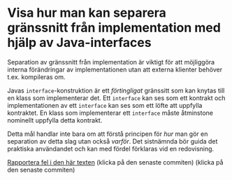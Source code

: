 # Visa hur man kan separera gränssnitt från implementation med hjälp av Java-interfaces

Separation av gränssnitt från implementation är viktigt för att
möjliggöra interna förändringar av implementationen utan att
externa klienter behöver t.ex. kompileras om.

Javas `interface`-konstruktion är ett *förtingligat* gränssitt som
kan knytas till en klass som implementerar det. Ett `interface`
kan ses som ett kontrakt och implementationen av ett `interface`
kan ses som ett löfte att uppfylla kontraktet. En klass som
implementerar ett `interface` måste åtminstone nominellt uppfylla
detta kontrakt.

Detta mål handlar inte bara om att förstå principen för *hur* man
gör en separation av detta slag utan också *varför*. Det
sistnämnda bör guida det praktiska användandet och kan med fördel
förklaras vid en redovisning.

[Rapportera fel i den här texten](https://github.com/IOOPM-UU/achievements/commits/master/C8.md) (klicka på den senaste commiten) (klicka på den senaste commiten)